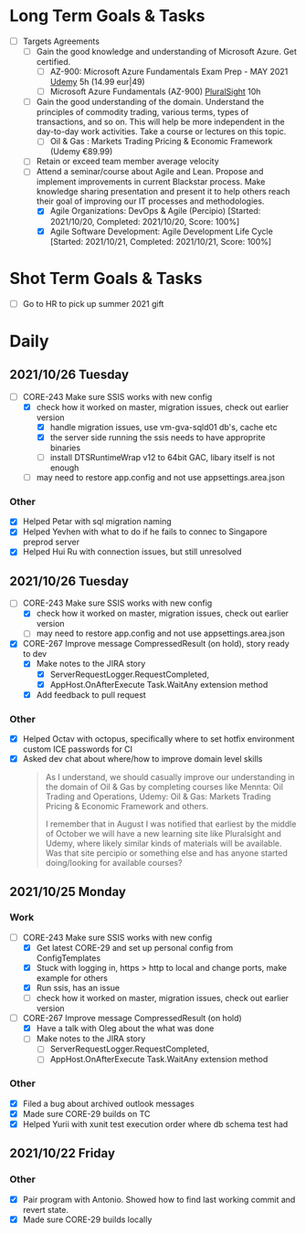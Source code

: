 # Long Term Goals & Tasks
* [ ] Targets Agreements
  * [ ] Gain the good knowledge and understanding of Microsoft Azure. Get certified.
    * [ ] AZ-900: Microsoft Azure Fundamentals Exam Prep - MAY 2021 [Udemy](https://www.udemy.com/course/az900-azure/learn/lecture/24303396#overview) 5h (14.99 eur|49)
    * [ ] Microsoft Azure Fundamentals (AZ-900) [PluralSight](    https://app.pluralsight.com/paths/skills/microsoft-azure-fundamentals-az-900) 10h
  * [ ] Gain the good understanding of the domain. Understand the principles of commodity trading, various terms, types of transactions, and so on. This will help be more independent in the day-to-day work activities. Take a course or lectures on this topic.
    * [ ] Oil & Gas : Markets Trading Pricing & Economic Framework (Udemy €89.99)
  * [ ] Retain or exceed team member average velocity
  * [ ] Attend a seminar/course about Agile and Lean. Propose and implement improvements in current Blackstar process. Make knowledge sharing presentation and present it to help others reach their goal of improving our IT processes and methodologies.
    * [x] Agile Organizations: DevOps & Agile (Percipio) [Started: 2021/10/20, Completed: 2021/10/20, Score: 100%]
    * [x] Agile Software Development: Agile Development Life Cycle [Started: 2021/10/21, Completed: 2021/10/21, Score: 100%]
# Shot Term Goals & Tasks
* [ ] Go to HR to pick up summer 2021 gift 

# Daily 
## 2021/10/26 Tuesday
* [ ] CORE-243 Make sure SSIS works with new config
  * [x] check how it worked on master, migration issues, check out earlier version
    * [x] handle migration issues, use vm-gva-sqld01 db's, cache etc
    * [x] the server side running the ssis needs to have approprite binaries 
    * [ ] install DTSRuntimeWrap v12 to 64bit GAC, libary itself is not enough
  * [ ] may need to restore app.config and not use appsettings.area.json
### Other
* [x] Helped Petar with sql migration naming
* [x] Helped Yevhen with what to do if he fails to connec to Singapore preprod server
* [x] Helped Hui Ru with connection issues, but still unresolved 

## 2021/10/26 Tuesday
* [ ] CORE-243 Make sure SSIS works with new config
  * [x] check how it worked on master, migration issues, check out earlier version
  * [ ] may need to restore app.config and not use appsettings.area.json
* [x] CORE-267 Improve message CompressedResult (on hold), story ready to dev
  * [x] Make notes to the JIRA story 
    * [x] ServerRequestLogger.RequestCompleted, 
    * [x] AppHost.OnAfterExecute Task.WaitAny extension method
  * [x] Add feedback to pull request  
### Other
* [x] Helped Octav with octopus, specifically where to set hotfix environment custom ICE passwords for CI
* [x] Asked dev chat about where/how to improve domain level skills
  > As I understand, we should casually improve our understanding in the domain of Oil & Gas by completing courses like Mennta: Oil Trading and Operations, Udemy: Oil & Gas: Markets Trading Pricing & Economic Framework and others.
  >
  > I remember that in August I was notified that earliest by the middle of October we will have a new learning site like Pluralsight and Udemy, where likely similar kinds of materials will be available. Was that site percipio or something else and has anyone started doing/looking for available courses?

## 2021/10/25 Monday
### Work
* [ ] CORE-243 Make sure SSIS works with new config
  * [x] Get latest CORE-29 and set up personal config from ConfigTemplates
  * [x] Stuck with logging in, https > http to local and change ports, make example for others
  * [x] Run ssis, has an issue
  * [ ] check how it worked on master, migration issues, check out earlier version
* [ ] CORE-267 Improve message CompressedResult (on hold)
  * [x] Have a talk with Oleg about the what was done
  * [ ] Make notes to the JIRA story 
    * [ ] ServerRequestLogger.RequestCompleted, 
    * [ ] AppHost.OnAfterExecute Task.WaitAny extension method
### Other
* [x] Filed a bug about archived outlook messages
* [x] Made sure CORE-29 builds on TC
* [x] Helped Yurii with xunit test execution order where db schema test had 

## 2021/10/22 Friday
### Other
* [x] Pair program with Antonio. Showed how to find last working commit and revert state.
* [x] Made sure CORE-29 builds locally
